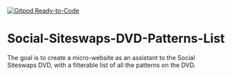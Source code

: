 [![Gitpod Ready-to-Code](https://img.shields.io/badge/Gitpod-Ready--to--Code-blue?logo=gitpod)](https://gitpod.io/#https://github.com/Open-Source-Juggling-Project/Social-Siteswaps-DVD-Patterns-List) 

# Social-Siteswaps-DVD-Patterns-List
The goal is to create a micro-website as an assistant to the Social Siteswaps DVD, with a filterable list of all the patterns on the DVD.
